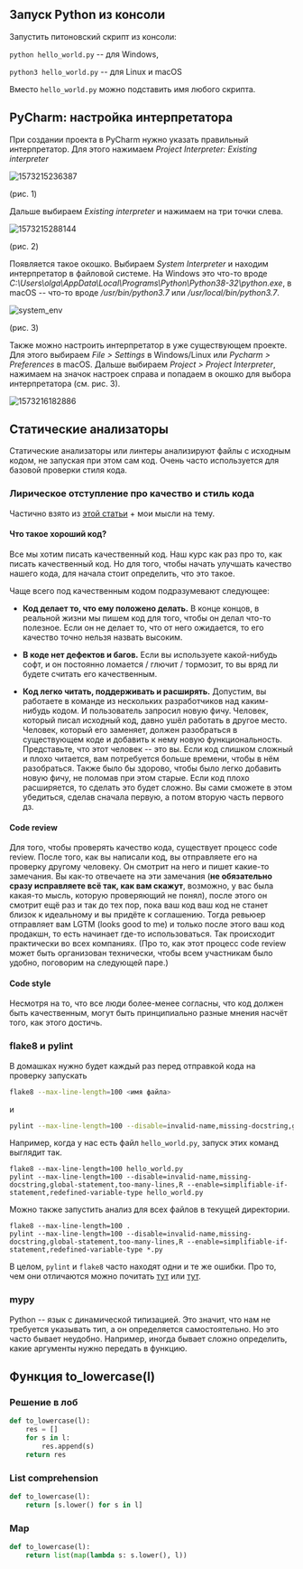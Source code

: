 ﻿## Запуск Python из консоли

Запустить питоновский скрипт из консоли: 

`python hello_world.py` -- для Windows,

`python3 hello_world.py` -- для Linux и macOS

Вместо `hello_world.py` можно подставить имя любого скрипта.

## PyCharm: настройка интерпретатора

При создании проекта в PyCharm нужно указать правильный интерпретатор. Для этого нажимаем *Project Interpreter: Existing interpreter*

![1573215236387](images/project_interpreter.png)

(рис. 1)

Дальше выбираем *Existing interpreter* и нажимаем на три точки слева.

![1573215288144](images/choose_interpreter.png)

(рис. 2)

Появляется такое окошко. Выбираем *System Interpreter* и находим интерпретатор в файловой системе. На Windows это что-то вроде *C:\Users\olga\AppData\Local\Programs\Python\Python38-32\python.exe*, в macOS -- что-то вроде */usr/bin/python3.7* или */usr/local/bin/python3.7*.

![system_env](images/system_env.png)

 (рис. 3)

Также можно настроить интерпретатор в уже существующем проекте. Для этого выбираем *File > Settings* в Windows/Linux или *Pycharm > Preferences* в macOS. Дальше выбираем *Project > Project Interpreter*, нажимаем на значок настроек справа и попадаем в окошко для выбора интерпретатора (см. рис. 3).

![1573216182886](images/settings.png)

## Статические анализаторы

Статические анализаторы или линтеры анализируют файлы с исходным кодом, не запуская при этом сам код. Очень часто используется для базовой проверки стиля кода.

### Лирическое отступление про качество и стиль кода

Частично взято из [этой статьи](https://realpython.com/python-code-quality/#what-is-code-quality) + мои мысли на тему.

#### Что такое хороший код?

Все мы хотим писать качественный код. Наш курс как раз про то, как писать качественный код. Но для того, чтобы начать улучшать качество нашего кода, для начала стоит определить, что это такое. 

Чаще всего под качественным кодом подразумевают следующее:

- **Код делает то, что ему положено делать.** В конце концов, в реальной жизни мы пишем код для того, чтобы он делал что-то полезное. Если он не делает то, что от него ожидается, то его качество точно нельзя назвать высоким.

- **В коде нет дефектов и багов.**  Если вы используете какой-нибудь софт, и он постоянно ломается / глючит / тормозит, то вы вряд ли будете считать его качественным.

- **Код легко читать, поддерживать и расширять.** Допустим, вы работаете в команде из нескольких разработчиков над каким-нибудь кодом. И пользователь запросил новую фичу. Человек, который писал исходный код, давно ушёл работать в другое место. Человек, который его заменяет, должен разобраться в существующем коде и добавить к нему новую функциональность. Представьте, что этот человек -- это вы. Если код слишком сложный и плохо читается, вам потребуется больше времени, чтобы в нём разобраться. Также было бы здорово, чтобы было легко добавить новую фичу, не поломав при этом старые. Если код плохо расширяется, то сделать это будет сложно. Вы сами сможете в этом убедиться, сделав сначала первую, а потом вторую часть первого дз.

#### Code review

  Для того, чтобы проверять качество кода, существует процесс code review. После того, как вы написали код, вы отправляете его на проверку другому человеку. Он смотрит на него и пишет какие-то замечания. Вы как-то отвечаете на  эти замечания (**не обязательно сразу исправляете всё так, как вам скажут**, возможно, у вас была какая-то мысль, которую проверяющий не понял), после этого он смотрит ещё раз и так до тех пор, пока ваш код ваш код не станет близок к идеальному и вы придёте к соглашению. Тогда ревьюер отправляет вам LGTM (looks good to me) и только после этого ваш код продакшн, то есть начинает где-то использоваться. Так происходит практически во всех компаниях. (Про то, как этот процесс code review может быть организован технически, чтобы всем участникам было удобно, поговорим на следующей паре.)

#### Code style

  Несмотря на то, что все люди более-менее согласны, что код должен быть качественным, могут быть принципиально разные мнения насчёт того, как этого достичь. 

### flake8 и pylint

В домашках нужно будет каждый раз перед отправкой кода на проверку запускать 

```bash
flake8 --max-line-length=100 <имя файла>
```

и 

```bash
pylint --max-line-length=100 --disable=invalid-name,missing-docstring,global-statement,too-many-lines,R --enable=simplifiable-if-statement,redefined-variable-type <имя файла>
```

Например, когда у нас есть файл `hello_world.py`, запуск этих команд выглядит так.

```shell
flake8 --max-line-length=100 hello_world.py
pylint --max-line-length=100 --disable=invalid-name,missing-docstring,global-statement,too-many-lines,R --enable=simplifiable-if-statement,redefined-variable-type hello_world.py
```

Можно также запустить анализ для всех файлов в текущей директории.

```shell
flake8 --max-line-length=100 .
pylint --max-line-length=100 --disable=invalid-name,missing-docstring,global-statement,too-many-lines,R --enable=simplifiable-if-statement,redefined-variable-type *.py
```

В целом, `pylint` и `flake8` часто находят одни и те же ошибки. Про то, чем они отличаются можно почитать [тут](https://www.reddit.com/r/Python/comments/82hgzm/any_advantages_of_flake8_over_pylint/) или [тут](https://www.slant.co/versus/12630/12632/~pylint_vs_flake8).

### mypy

Python -- язык с динамической типизацией. Это значит, что нам не требуется указывать тип, а он определяется самостоятельно. Но это часто бывает неудобно. Например, иногда бывает сложно определить, какие аргументы нужно передать в функцию.



## Функция to_lowercase(l)

### Решение в лоб

```python
def to_lowercase(l):
    res = []
    for s in l:
        res.append(s)
    return res
```



### List comprehension

```python
def to_lowercase(l):
    return [s.lower() for s in l]
```

### Map

```python
def to_lowercase(l):
    return list(map(lambda s: s.lower(), l))
```

